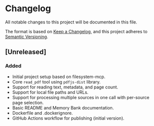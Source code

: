 # Changelog

All notable changes to this project will be documented in this file.

The format is based on [Keep a Changelog](https://keepachangelog.com/en/1.0.0/),
and this project adheres to [Semantic Versioning](https://semver.org/spec/v2.0.0.html).

## [Unreleased]

### Added
- Initial project setup based on filesystem-mcp.
- Core `read_pdf` tool using `pdfjs-dist` library.
- Support for reading text, metadata, and page count.
- Support for local file paths and URLs.
- Support for processing multiple sources in one call with per-source page selection.
- Basic README and Memory Bank documentation.
- Dockerfile and .dockerignore.
- GitHub Actions workflow for publishing (initial version).